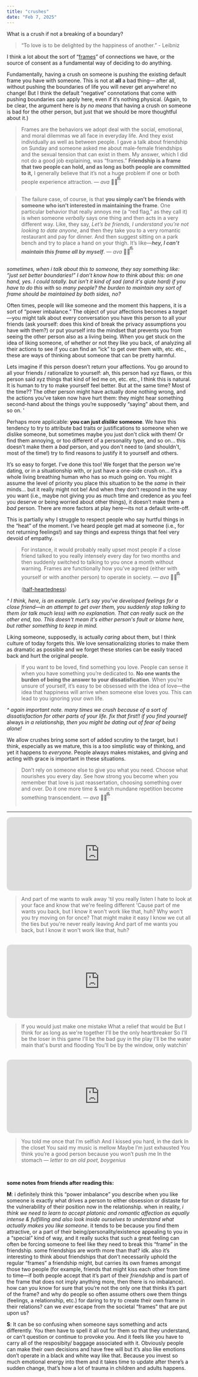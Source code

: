 ```yaml
---
title: "crushes"
date: "Feb 7, 2025"
---
```


What is a crush if not a breaking of a boundary? 

> “To love is to be delighted by the happiness of another.” - Leibniz

I think a lot about the sort of “[frames](https://www.avabear.xyz/p/frames)” of connections we have, or the source of consent as a fundamental way of deciding to do anything.

Fundamentally, having a crush on someone is pushing the existing default frame you have with someone. This is not at **all** a bad thing— after all, without pushing the boundaries of life you will never get anywhere! no change! But I think the default “negative” connotations that come with pushing boundaries can apply here, even if it’s nothing physical. (Again, to be clear, the argument here is *by no means* that having a crush on someone is bad for the other person, but just that we should be more thoughtful about it.)

> Frames are the behaviors we adopt deal with the social, emotional, and moral dilemmas we all face in everyday life. And they exist individually as well as between people. I gave a talk about friendship on Sunday and someone asked me about male-female friendships and the sexual tension that can exist in them. My answer, which I did not do a good job explaining, was “frames.” **Friendship is a frame that two people can hold, and as long as both people are committed to it,** I generally believe that it’s not a huge problem if one or both people experience attraction. — *ava* 🐻‍❄️ྀིྀི

> The failure case, of course, is that **you simply can’t be friends with someone who isn’t interested in maintaining the frame**. One particular behavior that really annoys me (a “red flag,” as they call it) is when someone *verbally* says one thing and then acts in a very different way. Like, they say, *Let’s be friends, I understand you’re not looking to date anyone*, and then they take you to a very romantic restaurant and pay for dinner. And then suggest sitting on a park bench and try to place a hand on your thigh. It’s like—***hey, I can’t maintain this frame all by myself***. — *ava* 🐻‍❄️ྀིྀི

*sometimes, when i talk about this to someone, they say something like: “just set better boundaries!” I don’t know how to think about this: on one hand, yes. I could totally. but isn’t it kind of sad (and it's qiute hard) if you have to do this with* so *many people? the burden to maintain any sort of frame should be maintained by both sides, no?* 

Often times, people will like someone and the moment this happens, it is a sort of “power imbalance.” The object of your affections becomes a *target*—you might talk about every conversation you have this person to all your friends (ask yourself: does this kind of break the privacy assumptions you have with them?) or put yourself into the mindset that prevents you from seeing the other person also as a living being. When you get stuck on the idea of liking someone, of whether or not they like you back, of analyzing all their actions to see if you can find an “ick” to get over them with, etc. etc., these are ways of thinking about someone that can be pretty harmful. 

Lets imagine if this person doesn’t return your affections. You go around to all your friends / rationalize to yourself: ah, this person had xyz flaws, or this person said xyz things that kind of led me on, etc. etc., I think this is natural. It is human to try to make yourself feel better. But at the same time? Most of the time?? The other person might have actually done nothing wrong, and the actions you’ve taken now have hurt them: they might hear something second-hand about the things you’re supposedly “saying” about them, and so on. '

Perhaps more applicable: **you can just *dislike* someone**. We have this tendency to try to attribute bad traits or justifications to someone when we dislike someone, but sometimes maybe you just don't click with them! Or find them annoying, or too different of a personality type, and so on... this doesn't make them a *bad* person, and you don't need to (and shouldn't, most of the time!) try to find reasons to justify it to yourself and others. 

It’s so easy to forget. I’ve done this too! We forget that the person we're dating, or in a situationship with, or just have a one-side crush on… it’s a whole living breathing human who has so much going on. You might assume the level of priority you place this situation to be the *same* in their minds… but it really might not be! And when they don’t respond in the way you want (i.e., maybe not giving you as much time and credence as you feel you deserve or being worried about other things), it doesn’t make them a *bad* person. There are more factors at play here—its not a default write-off. 

This is partially why I struggle to respect people who say hurtful things in the “heat” of the moment. I’ve heard people get mad at someone (i.e., for not returning feelings!) and say things and express things that feel very devoid of empathy.

> For instance, it would probably really upset most people if a close friend talked to you really intensely every day for two months and then suddenly switched to talking to you once a month without warning. Frames are functionally how you’ve agreed (either with yourself or with another person) to operate in society. — *ava* 🐻‍❄️ྀིྀི ([half-heartedness](https://www.avabear.xyz/p/how-to-avoid-half-heartedness))

*^ I think, here, is an example. Let’s say you’ve developed feelings for a close friend—in an attempt to get over them, you suddenly stop talking to them (or talk much less) with no explanation. That can really suck on the other end, too. This doesn't mean it's either person's fault or blame here, but rather something to keep in mind.* 

Liking someone, supposedly, is actually *caring* about them, but I think culture of today forgets this. We love sensationalizing stories to make them as dramatic as possible and we forget these stories can be easily traced back and hurt the original people. 

> If you want to be loved, find something you love. People can sense it when you have something you’re dedicated to. **No one wants the burden of being the answer to your dissatisfication**. When you’re unsure of yourself, it’s easy to be obsessed with the idea of love—the idea that happiness will arrive when someone else loves you. This can lead to you ignoring your own life.

*^ again important note. many times we crush because of a sort of dissatisfaction for other parts of your life. fix that first!! if you find yourself* always *in a relationship, then you might be dating out of fear of being alone!*

We allow crushes bring some sort of added scrutiny to the target, but I think, especially as we mature, this is a too simplistic way of thinking, and yet it happens to *everyone*. People always makes mistakes, and giving and acting with grace is important in these situations.

> Don’t rely on someone else to give you what you need. Choose what nourishes you every day. See how strong you become when you remember that love is just reassertation, choosing something over and over. Do it one more time & watch mundane repetition become something transcendent. — *ava* 🐻‍❄️ྀིྀི


-----
<iframe style="border-radius:12px" src="https://open.spotify.com/embed/track/5FGDtm3MXJe8LikBkOJnOQ?utm_source=generator" width="100%" height="200" frameBorder="0" allowfullscreen="" allow="autoplay; clipboard-write; encrypted-media; fullscreen; picture-in-picture" loading="lazy"></iframe>

> And part of me wants to walk away 'til you really listen
> I hate to look at your face and know that we're feeling different
> 'Cause part of me wants you back, but
> I know it won't work like that, huh?
> Why won't you try moving on for once? That might make it easy
> I know we cut all the ties but you're never really leaving
> And part of me wants you back, but
> I know it won't work like that, huh?

<br />

<iframe style="border-radius:12px" src="https://open.spotify.com/embed/track/6y6bUurXB0FfhddEU5Qch0?utm_source=generator" width="100%" height="200" frameBorder="0" allowfullscreen="" allow="autoplay; clipboard-write; encrypted-media; fullscreen; picture-in-picture" loading="lazy"></iframe>

> If you would just make one mistake
> What a relief that would be
> But I think for as long as we're together
> I'll be the only heartbreaker
> So I'll be the loser in this game
> I'll be the bad guy in the play
> I'll be the water main that's burst and flooding
> You'll be by the window, only watchin'

<br />
<iframe style="border-radius:12px" src="https://open.spotify.com/embed/track/1zShh2S3moxyqU6u6fJZVQ?utm_source=generator" width="100%" height="200" frameBorder="0" allowfullscreen="" allow="autoplay; clipboard-write; encrypted-media; fullscreen; picture-in-picture" loading="lazy"></iframe>

> You told me once that I’m selfish
> And I kissed you hard, in the dark
> In the closet
> You said my music is mellow
> Maybe I’m just exhausted
> You think you’re a good person because you won’t push me
> In the stomach
> — *letter to an old poet, boygenius*
<br />

**some notes from friends after reading this:**

**M**: i definitely think this “power imbalance” you describe when you like someone is exactly what drives a person to either obsession or distaste for the vulnerability of their position now in the relationship. when in reality, *i think we need to learn to accept platonic and romantic affection as equally intense & fulfilling and also look inside ourselves to understand what actually makes you like someone*. it tends to be because you find them attractive, or a part of their being/personality/existence appealing to you in a “special” kind of way, and it really sucks that such a great feeling can often be forcing someone to feel like they need to break this “frame” in the friendship. some friendships are worth more than that? idk. also it’s interesting to think about friendships that don’t necessarily uphold the regular “frames” a friendship might, but carries its own frames amongst those two people (for example, friends that might kiss each other from time to time—if both people accept that it’s part of their *friendship* and is part of the frame that does not imply anything more, then there is no imbalance). how can you know for sure that you’re not the only one that thinks it’s part of the frame? and why do people so often assume others owe them things (feelings, a relationship, etc.) for daring to try to create their own frame in their relations? can we *ever* escape from the societal “frames” that are put upon us?

**S**:  It can be so confusing when someone says something and acts differently. You then have to spell it all out for them so that they understand, or can’t question or continue to provoke you. And it feels like you have to carry all of the resposibity/ baggage associated with it. Obviously people can make their own decisions and have free will but it’s also like emotions don’t operate in a black and white way like that. Because you invest so much emotional energy into them and it takes time to update after there’s a sudden change, that’s how a lot of trauma in children and adults happens.
